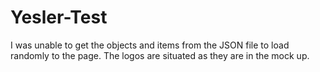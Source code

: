 # Yesler-Test
I was unable to get the objects and items from the JSON file to load randomly to the page. The logos are situated as they are in the mock up.

